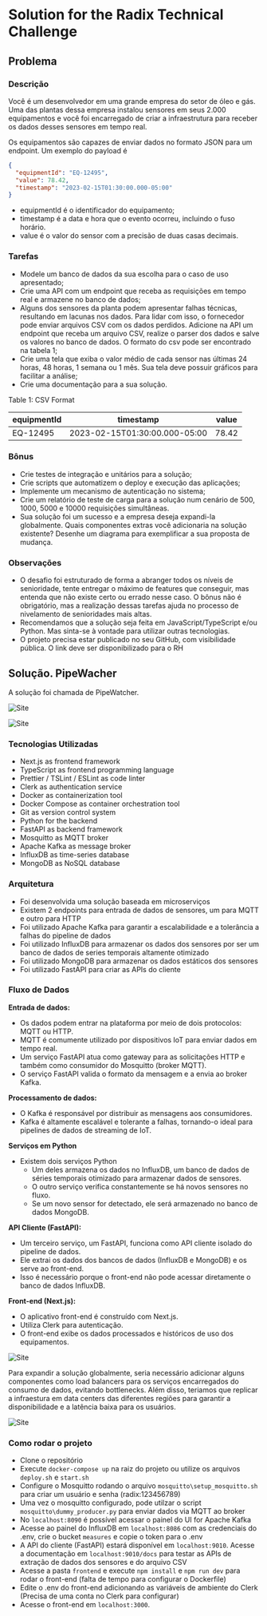 # Solution for the Radix Technical Challenge

## Problema

### Descrição

Você é um desenvolvedor em uma grande empresa do setor de óleo e gás. Uma das plantas dessa empresa instalou sensores em seus 2.000 equipamentos e você foi encarregado de criar a infraestrutura para receber os dados desses sensores em tempo real.

Os equipamentos são capazes de enviar dados no formato JSON para um endpoint. Um exemplo do payload é

```json
{
  "equipmentId": "EQ-12495",
  "value": 78.42,
  "timestamp": "2023-02-15T01:30:00.000-05:00"
}
```

- equipmentId é o identificador do equipamento;
- timestamp é a data e hora que o evento ocorreu, incluindo o fuso horário.
- value é o valor do sensor com a precisão de duas casas decimais.

### Tarefas

- Modele um banco de dados da sua escolha para o caso de uso apresentado;
- Crie uma API com um endpoint que receba as requisições em tempo real e armazene no banco de dados;
- Alguns dos sensores da planta podem apresentar falhas técnicas, resultando em lacunas nos dados. Para lidar com isso, o fornecedor pode enviar arquivos CSV com os dados perdidos. Adicione na API um endpoint que receba um arquivo CSV, realize o parser dos dados e salve os valores no banco de dados. O formato do csv pode ser encontrado na tabela 1;
- Crie uma tela que exiba o valor médio de cada sensor nas últimas 24 horas, 48 horas, 1 semana ou 1 mês. Sua tela deve possuir gráficos para facilitar a análise;
- Crie uma documentação para a sua solução.

Table 1: CSV Format

| equipmentId | timestamp                     | value |
| ----------- | ----------------------------- | ----- |
| EQ-12495    | 2023-02-15T01:30:00.000-05:00 | 78.42 |

### Bônus

- Crie testes de integração e unitários para a solução;
- Crie scripts que automatizem o deploy e execução das aplicações;
- Implemente um mecanismo de autenticação no sistema;
- Crie um relatório de teste de carga para a solução num cenário de 500, 1000, 5000 e 10000 requisições simultâneas.
- Sua solução foi um sucesso e a empresa deseja expandi-la globalmente. Quais componentes extras você adicionaria na solução existente? Desenhe um diagrama para exemplificar a sua proposta de mudança.

### Observações

- O desafio foi estruturado de forma a abranger todos os níveis de senioridade, tente entregar o máximo de features que conseguir, mas entenda que não existe certo ou errado nesse caso. O bônus não é obrigatório, mas a realização dessas tarefas ajuda no processo de nivelamento de senioridades mais altas.
- Recomendamos que a solução seja feita em JavaScript/TypeScript e/ou Python. Mas sinta-se à vontade para utilizar outras tecnologias.
- O projeto precisa estar publicado no seu GitHub, com visibilidade pública. O link deve ser disponibilizado para o RH

## Solução. PipeWacher

A solução foi chamada de PipeWatcher.

![Site](frontend/public/assets/Site.png)

![Site](frontend/public/assets/dashboard_prev.png)

### Tecnologias Utilizadas

- Next.js as frontend framework
- TypeScript as frontend programming language
- Prettier / TSLint / ESLint as code linter
- Clerk as authentication service
- Docker as containerization tool
- Docker Compose as container orchestration tool
- Git as version control system
- Python for the backend
- FastAPI as backend framework
- Mosquitto as MQTT broker
- Apache Kafka as message broker
- InfluxDB as time-series database
- MongoDB as NoSQL database

### Arquitetura

- Foi desenvolvida uma solução baseada em microserviços
- Existem 2 endpoints para entrada de dados de sensores, um para MQTT e outro para HTTP
- Foi utilizado Apache Kafka para garantir a escalabilidade e a tolerância a falhas do pipeline de dados
- Foi utilizado InfluxDB para armazenar os dados dos sensores por ser um banco de dados de series temporais altamente otimizado
- Foi utilizado MongoDB para armazenar os dados estáticos dos sensores
- Foi utilizado FastAPI para criar as APIs do cliente

### Fluxo de Dados

**Entrada de dados:**

- Os dados podem entrar na plataforma por meio de dois protocolos: MQTT ou HTTP.
- MQTT é comumente utilizado por dispositivos IoT para enviar dados em tempo real.
- Um serviço FastAPI atua como gateway para as solicitações HTTP e também como consumidor do Mosquitto (broker MQTT).
- O serviço FastAPI valida o formato da mensagem e a envia ao broker Kafka.

**Processamento de dados:**

- O Kafka é responsável por distribuir as mensagens aos consumidores.
- Kafka é altamente escalável e tolerante a falhas, tornando-o ideal para pipelines de dados de streaming de IoT.

**Serviços em Python**

- Existem dois serviços Python
  - Um deles armazena os dados no InfluxDB, um banco de dados de séries temporais otimizado para armazenar dados de sensores.
  - O outro serviço verifica constantemente se há novos sensores no fluxo.
  - Se um novo sensor for detectado, ele será armazenado no banco de dados MongoDB.

**API Cliente (FastAPI):**

- Um terceiro serviço, um FastAPI, funciona como API cliente isolado do pipeline de dados.
- Ele extrai os dados dos bancos de dados (InfluxDB e MongoDB) e os serve ao front-end.
- Isso é necessário porque o front-end não pode acessar diretamente o banco de dados InfluxDB.

**Front-end (Next.js):**

- O aplicativo front-end é construído com Next.js.
- Utiliza Clerk para autenticação.
- O front-end exibe os dados processados e históricos de uso dos equipamentos.

![Site](frontend/public/assets/diagram.png)

Para expandir a solução globalmente, seria necessário adicionar alguns componentes como load balancers para os serviços encarregados do consumo de dados, evitando bottlenecks. Além disso, teriamos que replicar a infraestura em data centers das diferentes regiões para garantir a disponibilidade e a latência baixa para os usuários.

![Site](frontend/public/assets/global.png)

### Como rodar o projeto

- Clone o repositório
- Execute `docker-compose up` na raiz do projeto ou utilize os arquivos `deploy.sh` e `start.sh`
- Configure o Mosquitto rodando o arquivo `mosquitto\setup_mosquitto.sh` para criar um usuário e senha (radix:123456789)
- Uma vez o mosquitto configurado, pode utilzar o script `mosquitto\dummy_producer.py` para enviar dados via MQTT ao broker
- No `localhost:8090` é possível acessar o painel do UI for Apache Kafka
- Acesse ao painel do InfluxDB em `localhost:8086` com as credenciais do .env, crie o bucket `measures` e copie o token para o .env
- A API do cliente (FastAPI) estará disponível em `localhost:9010`. Acesse a documentação em `localhost:9010/docs` para testar as APIs de extração de dados dos sensores e do arquivo CSV
- Acesse a pasta `frontend` e execute `npm install` e `npm run dev` para rodar o front-end (falta de tempo para configurar o Dockerfile)
- Edite o .env do front-end adicionando as variáveis de ambiente do Clerk (Precisa de uma conta no Clerk para configurar)
- Acesse o front-end em `localhost:3000`.
